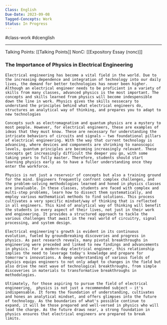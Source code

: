 ```yaml
---
Class: English
Due-Date: 2023-09-08
Tagged-Concepts: Work
Status: In Progress
---
```

#class-work #dcenglish 

---


Talking Points: [[Talking Points]]
NonC: [[Expository Essay (nonc)]]


### The Importance of Physics in Electrical Engineering
	Electrical engineering has become a vital field in the world. Due to the increasing dependence and integration of technology into our daily lives, the demand for better technologies has never been higher. Although an electrical engineer needs to be proficient in a variety of skills from many classes, advanced physics is the most important. The concepts and skills learned from physics will become indespensible down the line in work. Physics gives the skills nessecary to understand the principles behind what electrical engineers do, structures an analytical way of thinking, and prepares you to adapt to new technologies
	
	Concepts such as electromagnatism and quantum physics are a mystery to most people. However, for electrical engineers, these are examples of ideas that they must know. These are necessary for understanding the intricate behaviors of circuits and signals — two foundational pillars of electrical engineering. With the way that current technology is advancing, where devices and components are shrinking to nanoscopic levels, quantum principles are becoming increasingly relevant. These concepts get increasingly difficult the deeper you go, with some taking years to fully master. Therefore, students should start learning physics early as to have a fuller understanding once they enter the workforce.
	
	Physics is not just a reservoir of concepts but also a training ground for the mind. Engineers frequently confront complex challenges, and the problem-solving methodologies learned and honed in physics classes are invaluable. In these classes, students are faced with complex and multi-step problems, learn how to dissect them systematically, and employ various mathematical methods to find solutions. This process cultivates a very specific mindset/way of thinking that is reflected in all engineers. This kind of analytical way of thinking will benefit the students in every aspect of their lives, not just in their work and engineering. It provides a structured approach to tackle the various challenges that await in the real world of circuitry, signal processing, and system design.
	
	Electrical engineering's growth is evident in its continuous evolution, fueled by groundbreaking discoveries and progress in physics. As past research reveals, many pivotal breakthroughs in engineering were preceded and linked to new findings and advancements in physics. For a modern-day electrical engineer, this relationship implies the need to leverage today's knowledge and prepare for tomorrow's innovations. A deep understanding of various fields of physics equips engineers to not only adapt to changes in the field but also drive the next wave of technological breakthroughs, from simple discoveries in materials to transformative breakthroughs in methodologies.
	
	Ultimately, for those aspiring to pursue the field of electrical engineering,  physics is not just a recommended subject — it's indispensable. It forms the foundation of understanding, cultivates and hones an analytical mindset, and offers glimpses into the future of technology. As the boundaries of what's possible continue to expand, it will be those prepared and well-versed in physics who will lead the charge. As the future draws near, a strong foundation in physics ensures that electrical engineers are prepared to break limits.


